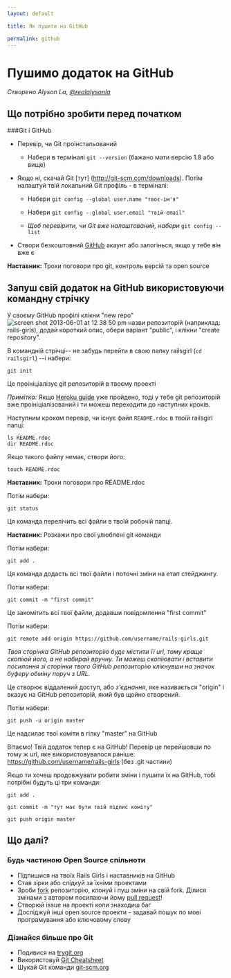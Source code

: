 ```yaml
---
layout: default

title: Як пушити на GitHub

permalink: github
---
```


# Пушимо додаток на GitHub

*Створено Alyson La, [@realalysonla](https://www.twitter.com/realalysonla)*

## Що потрібно зробити перед початком

###Git і GitHub

* Перевір, чи Git проінстальований
	* Набери в терміналі `git --version` (бажано мати версію 1.8 або вище)

* Якщо ні, скачай Git [тут] (http://git-scm.com/downloads).
	Потім налаштуй твій локальний Git профіль - в терміналі:
	* Набери `git config --global user.name "твоє-ім'я"`
	* Набери `git config --global user.email "твій-email"`

	* _Щоб перевірити, чи Git вже налаштований, набери_ `git config --list`

* Створи безкоштовний [GitHub](https://github.com) акаунт або залогінься, якщо у тебе він вже є

**Наставник:** Трохи поговори про git, контроль версій та open source

## Запуш свій додаток на GitHub використовуючи командну стрічку

У своєму GitHub профілі клікни "new repo" ![screen shot 2013-06-01 at 12 38 50 pm](https://f.cloud.github.com/assets/2623954/595307/eb70c6cc-caf2-11e2-9d2d-60deb31ac049.png) назви репозиторій (наприклад: rails-girls), додай короткий опис, обери варіант "public", і клікни "create repository".

В командній стрічці-- не забудь перейти в свою папку railsgirl (`cd railsgirl`) --і набери:

`git init`

Це проініціалізує git репозиторій в твоєму проекті

*Примітка:* Якщо [Heroku guide](/heroku) уже пройдено, тоді у тебе git репозиторій вже проініціалізований і ти можеш переходити до наступних кроків.

Наступним кроком перевір, чи існує файл `README.rdoc` в твоїй railsgirl папці:

<div class="os-specific">
  <div class="nix">
    <code>ls README.rdoc</code>
  </div>
  <div class="win">
    <code>dir README.rdoc</code>
  </div>
</div>

Якщо такого файлу немає, створи його:

`touch README.rdoc`

**Наставник:** Трохи поговори про README.rdoc

Потім набери:

`git status`

Ця команда перелічить всі файли в твоїй робочій папці.

**Наставник:** Розкажи про свої улюблені git команди

Потім набери:

`git add .`

Ця команда додасть всі твої файли і поточні зміни на етап стейджингу.

Потім набери:

`git commit -m "first commit"`

Це закомітить всі твої файли, додавши повідомлення "first commit"

Потім набери:

`git remote add origin https://github.com/username/rails-girls.git`

_Твоя сторінка GitHub репозиторію буде містити її url, тому краще скопіюй його, а не набирай вручну. Ти можеш скопіювати і вставити посилання зі сторінки твого GitHub репозиторію клікнувши на значок буферу обміну поруч з URL._

Це створює віддалений доступ, або _з'єднання_, яке називається "origin" і вказує на GitHub репозиторій, який був щойно створений.

Потім набери:

`git push -u origin master`

Це надсилає твої коміти в гілку "master" на GitHub

Вітаємо! Твій додаток тепер є на GitHub! Перевір це перейшовши по тому ж url, яке використовувалося раніше: https://github.com/username/rails-girls (без .git частини)

Якщо ти хочеш продовжувати робити зміни і пушити їх на GitHub, тобі потрібні будуть ці три команди:

`git add .`

`git commit -m "тут має бути твій підпис коміту"`

`git push origin master`

## Що далі?

### Будь частиною Open Source спільноти

 * Підпишися на твоїх Rails Girls і наставників на GitHub
 * Став зірки або слідкуй за їхніми проектами
 * Зроби [fork](https://help.github.com/articles/fork-a-repo) репозиторію, клонуй і пуш зміни на свій fork. Ділися змінами з автором посилаючи йому [pull request](https://help.github.com/articles/using-pull-requests)!
 * Створюй issue на проекті коли знаходиш баг
 * Досліджуй інші open source проекти - задавай пошук по мові програмування або ключовому слову

### Дізнайся більше про Git

 * Подивися на [trygit.org](http://try.github.io/)
 * Використовуй [Git Cheatsheet](https://na1.salesforce.com/help/doc/en/salesforce_git_developer_cheatsheet.pdf)
 * Шукай Git команди [git-scm.org](http://git-scm.com/)
